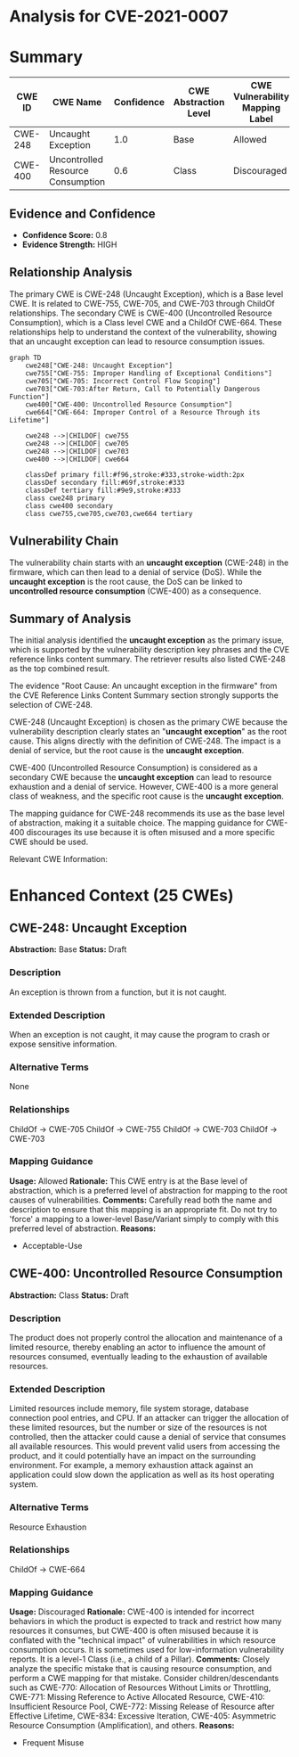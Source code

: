 # Analysis for CVE-2021-0007

# Summary
| CWE ID | CWE Name | Confidence | CWE Abstraction Level | CWE Vulnerability Mapping Label | CWE-Vulnerability Mapping Notes |
|---|---|---|---|---|---|
| CWE-248 | Uncaught Exception | 1.0 | Base | Allowed | Primary CWE |
| CWE-400 | Uncontrolled Resource Consumption | 0.6 | Class | Discouraged | Secondary CWE |

## Evidence and Confidence

*   **Confidence Score:** 0.8
*   **Evidence Strength:** HIGH

## Relationship Analysis
The primary CWE is CWE-248 (Uncaught Exception), which is a Base level CWE. It is related to CWE-755, CWE-705, and CWE-703 through ChildOf relationships. The secondary CWE is CWE-400 (Uncontrolled Resource Consumption), which is a Class level CWE and a ChildOf CWE-664. These relationships help to understand the context of the vulnerability, showing that an uncaught exception can lead to resource consumption issues.

```mermaid
graph TD
    cwe248["CWE-248: Uncaught Exception"]
    cwe755["CWE-755: Improper Handling of Exceptional Conditions"]
    cwe705["CWE-705: Incorrect Control Flow Scoping"]
    cwe703["CWE-703:After Return, Call to Potentially Dangerous Function"]
    cwe400["CWE-400: Uncontrolled Resource Consumption"]
    cwe664["CWE-664: Improper Control of a Resource Through its Lifetime"]
    
    cwe248 -->|CHILDOF| cwe755
    cwe248 -->|CHILDOF| cwe705
    cwe248 -->|CHILDOF| cwe703
    cwe400 -->|CHILDOF| cwe664
    
    classDef primary fill:#f96,stroke:#333,stroke-width:2px
    classDef secondary fill:#69f,stroke:#333
    classDef tertiary fill:#9e9,stroke:#333
    class cwe248 primary
    class cwe400 secondary
    class cwe755,cwe705,cwe703,cwe664 tertiary
```

## Vulnerability Chain
The vulnerability chain starts with an **uncaught exception** (CWE-248) in the firmware, which can then lead to a denial of service (DoS). While the **uncaught exception** is the root cause, the DoS can be linked to **uncontrolled resource consumption** (CWE-400) as a consequence.

## Summary of Analysis
The initial analysis identified the **uncaught exception** as the primary issue, which is supported by the vulnerability description key phrases and the CVE reference links content summary. The retriever results also listed CWE-248 as the top combined result.

The evidence "Root Cause: An uncaught exception in the firmware" from the CVE Reference Links Content Summary section strongly supports the selection of CWE-248.

CWE-248 (Uncaught Exception) is chosen as the primary CWE because the vulnerability description clearly states an "**uncaught exception**" as the root cause. This aligns directly with the definition of CWE-248. The impact is a denial of service, but the root cause is the **uncaught exception**.

CWE-400 (Uncontrolled Resource Consumption) is considered as a secondary CWE because the **uncaught exception** can lead to resource exhaustion and a denial of service. However, CWE-400 is a more general class of weakness, and the specific root cause is the **uncaught exception**.

The mapping guidance for CWE-248 recommends its use as the base level of abstraction, making it a suitable choice. The mapping guidance for CWE-400 discourages its use because it is often misused and a more specific CWE should be used.

Relevant CWE Information:

# Enhanced Context (25 CWEs)

## CWE-248: Uncaught Exception
**Abstraction:** Base
**Status:** Draft

### Description
An exception is thrown from a function, but it is not caught.

### Extended Description
When an exception is not caught, it may cause the program to crash or expose sensitive information.

### Alternative Terms
None

### Relationships
ChildOf -> CWE-705
ChildOf -> CWE-755
ChildOf -> CWE-703
ChildOf -> CWE-703

### Mapping Guidance
**Usage:** Allowed
**Rationale:** This CWE entry is at the Base level of abstraction, which is a preferred level of abstraction for mapping to the root causes of vulnerabilities.
**Comments:** Carefully read both the name and description to ensure that this mapping is an appropriate fit. Do not try to 'force' a mapping to a lower-level Base/Variant simply to comply with this preferred level of abstraction.
**Reasons:**
- Acceptable-Use

## CWE-400: Uncontrolled Resource Consumption
**Abstraction:** Class
**Status:** Draft

### Description
The product does not properly control the allocation and maintenance of a limited resource, thereby enabling an actor to influence the amount of resources consumed, eventually leading to the exhaustion of available resources.

### Extended Description


Limited resources include memory, file system storage, database connection pool entries, and CPU. If an attacker can trigger the allocation of these limited resources, but the number or size of the resources is not controlled, then the attacker could cause a denial of service that consumes all available resources. This would prevent valid users from accessing the product, and it could potentially have an impact on the surrounding environment. For example, a memory exhaustion attack against an application could slow down the application as well as its host operating system.

### Alternative Terms
Resource Exhaustion

### Relationships
ChildOf -> CWE-664

### Mapping Guidance
**Usage:** Discouraged
**Rationale:** CWE-400 is intended for incorrect behaviors in which the product is expected to track and restrict how many resources it consumes, but CWE-400 is often misused because it is conflated with the "technical impact" of vulnerabilities in which resource consumption occurs. It is sometimes used for low-information vulnerability reports. It is a level-1 Class (i.e., a child of a Pillar).
**Comments:** Closely analyze the specific mistake that is causing resource consumption, and perform a CWE mapping for that mistake. Consider children/descendants such as CWE-770: Allocation of Resources Without Limits or Throttling, CWE-771: Missing Reference to Active Allocated Resource, CWE-410: Insufficient Resource Pool, CWE-772: Missing Release of Resource after Effective Lifetime, CWE-834: Excessive Iteration, CWE-405: Asymmetric Resource Consumption (Amplification), and others.
**Reasons:**
- Frequent Misuse